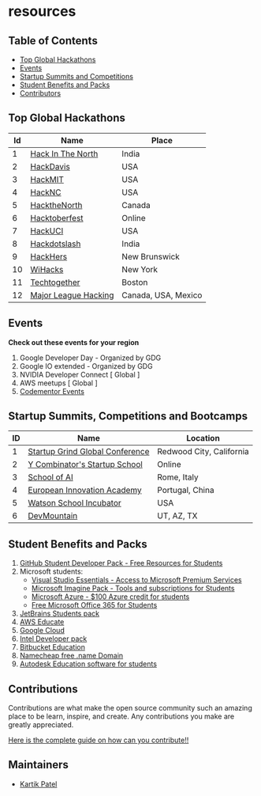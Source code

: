 # resources

## Table of Contents

- [Top Global Hackathons](#top-global-hackathons)
- [Events](#events)
- [Startup Summits and Competitions](#startup-summits-competitions-and-bootcamps)
- [Student Benefits and Packs](#student-benefits-and-packs)
- [Contributors](#maintainers)


## Top Global Hackathons

|Id |Name | Place| 
|--|------ |---|
|1 | [Hack In The North](https://www.hackinthenorth.com/)| India |  
|2 | [HackDavis](http://hackdavis.io/)|USA | 
|3 | [HackMIT](https://hackmit.org/)   | USA |
|4 | [HackNC](https://hacknc.com) | USA | 
|5 | [HacktheNorth](https://hackthenorth.com/)| Canada|
|6 | [Hacktoberfest](https://hacktoberfest.com/) | Online | 
|7 | [HackUCI](https://www.hackuci.com/) | USA |
|8 | [Hackdotslash](https://hackdotslash.co.in/) | India |
|9 | [HackHers](https://ruhackhers.org/) | New Brunswick |
|10 | [WiHacks](https://wichacks.io/) | New York |
|11 | [Techtogether](https://boston.techtogether.io/) | Boston 
|12 | [Major League Hacking](https://mlh.io/)| Canada, USA, Mexico |


## Events

 **Check out these events for your region**

1. Google Developer Day - Organized by GDG
2. Google IO extended - Organized by GDG
4. NVIDIA Developer Connect [ Global ]
5. AWS meetups [ Global ]
9. [Codementor Events](https://www.codementor.io/events)

## Startup Summits, Competitions and Bootcamps

|ID| Name  | Location |
|--|------ |----------|
|1 | [Startup Grind Global Conference](http://www.startupgrind.com/conference/#/) | Redwood City, California |
|2 | [Y Combinator's Startup School](https://www.startupschool.org/) | Online |
|3 | [School of AI](https://picampus-school.com/programme/school-of-ai/) | Rome, Italy |
|4 | [European Innovation Academy](https://www.inacademy.eu/) | Portugal, China |
|5 | [Watson School Incubator](https://watson.is/semester-incubator-application/) | USA |
|6 | [DevMountain](https://devmountain.com/) | UT, AZ, TX |


## Student Benefits and Packs
1. [GitHub Student Developer Pack - Free Resources for Students](https://education.github.com/pack)
2. Microsoft students:
   - [Visual Studio Essentials - Access to Microsoft Premium Services ](https://visualstudio.microsoft.com/dev-essentials/)
   - [Microsoft Imagine Pack - Tools and subscriptions for Students](https://imagine.microsoft.com/en-us/catalog)
   - [Microsoft Azure - $100 Azure credit for students](https://azure.microsoft.com/en-gb/free/students/)
   - [Free Microsoft Office 365 for Students](https://www.microsoft.com/en-us/education/products/office/default.aspx)
3. [JetBrains Students pack](https://www.jetbrains.com/student/)
4. [AWS Educate](https://aws.amazon.com/education/awseducate/)
5. [Google Cloud](https://cloud.google.com/free/)
6. [Intel Developer pack](https://software.intel.com/en-us/ai-academy/ambassadors/apply)
7. [Bitbucket Education](https://bitbucket.org/product/education)
8. [Namecheap free .name Domain](https://nc.me/)
9. [Autodesk Education software for students](https://www.autodesk.com/education/free-software/featured)

## **Contributions**

Contributions are what make the open source community such an amazing place to be learn, inspire, and create. Any contributions you make are greatly appreciated.

[Here is the complete guide on how can you contribute!!](HOW-TO-CONTRIBUTE.md)

## Maintainers
- [Kartik Patel](https://github.com/kpatel0170)
